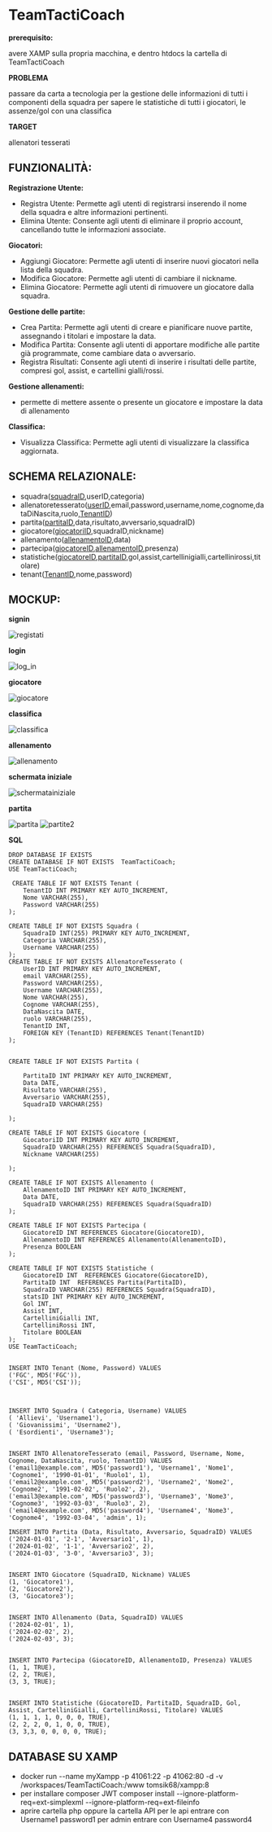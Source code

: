 # TeamTactiCoach
**prerequisito:**

avere XAMP sulla propria macchina, e dentro htdocs la cartella di TeamTactiCoach

**PROBLEMA**

passare da carta a tecnologia per la gestione delle informazioni di tutti i componenti della squadra per sapere le statistiche di tutti i giocatori, le assenze/gol con una classifica

**TARGET**

allenatori tesserati 

## FUNZIONALITÀ:

**Registrazione Utente:**
- Registra Utente: Permette agli utenti di registrarsi inserendo il nome della squadra e altre informazioni pertinenti.
- Elimina Utente: Consente agli utenti di eliminare il proprio account, cancellando tutte le informazioni associate.

**Giocatori:**
- Aggiungi Giocatore: Permette agli utenti di inserire nuovi giocatori nella lista della squadra.
- Modifica Giocatore: Permette agli utenti di cambiare il nickname.
- Elimina Giocatore: Permette agli utenti di rimuovere un giocatore dalla squadra.

**Gestione delle partite:**
- Crea Partita: Permette agli utenti di creare e pianificare nuove partite, assegnando i titolari e impostare la data.
- Modifica Partita: Consente agli utenti di apportare modifiche alle partite già programmate, come cambiare data o avversario.
- Registra Risultati: Consente agli utenti di inserire i risultati delle partite, compresi gol, assist, e cartellini gialli/rossi.

**Gestione allenamenti:**
- permette di mettere assente o presente un giocatore e impostare la data di allenamento
  
**Classifica:**
- Visualizza Classifica: Permette agli utenti di visualizzare la classifica aggiornata.


## SCHEMA RELAZIONALE:

- squadra(<ins>squadraID</ins>,userID,categoria)
- allenatoretesserato(<ins>userID</ins>,email,password,username,nome,cognome,dataDiNascita,ruolo,<ins>TenantID</ins>)
- partita(<ins>partitaID</ins>,data,risultato,avversario,squadraID)
- giocatore(<ins>giocatoriID</ins>,squadraID,nickname)
- allenamento(<ins>allenamentoID</ins>,data)
- partecipa(<ins>giocatoreID</ins>,<ins>allenamentoID</ins>,presenza)
- statistiche(<ins>giocatoreID</ins>,<ins>partitaID</ins>,gol,assist,cartellinigialli,cartellinirossi,titolare)
- tenant(<ins>TenantID</ins>,nome,password)
## MOCKUP:

**signin**

![registati](https://github.com/maspermattia/TeamTactiCoach/assets/101709283/4a5bafa9-ebba-40c2-8f7c-6fdba5d3baac)

**login**

![log_in](https://github.com/maspermattia/TeamTactiCoach/assets/101709283/9658821b-f331-4003-ad08-0b2966eb0eb1)

**giocatore**

![giocatore](https://github.com/maspermattia/TeamTactiCoach/assets/101709283/adc93359-cb3d-45d3-8576-4a14e65b4dad)

**classifica**

![classifica](https://github.com/maspermattia/TeamTactiCoach/assets/101709283/8de2d8de-c8bd-46a2-bdf5-fe5c6317cf7e)

**allenamento**

![allenamento](https://github.com/maspermattia/TeamTactiCoach/assets/101709283/2f8fc655-9f99-4536-83fc-9a9965b4873f)

**schermata iniziale**

![schermatainiziale](https://github.com/maspermattia/TeamTactiCoach/assets/101709283/bc596190-732b-49ed-abe1-881e9a1db06f)

**partita**

![partita](https://github.com/maspermattia/TeamTactiCoach/assets/101709283/64fa6d81-f94b-45d5-8c09-c147b734418a)
![partite2](https://github.com/maspermattia/TeamTactiCoach/assets/101709283/c857b1e2-0e7c-4f84-a8f8-c896b9fa57de)

**SQL**

```
DROP DATABASE IF EXISTS
CREATE DATABASE IF NOT EXISTS  TeamTactiCoach;
USE TeamTactiCoach;
 
 CREATE TABLE IF NOT EXISTS Tenant (
    TenantID INT PRIMARY KEY AUTO_INCREMENT,
    Nome VARCHAR(255),
    Password VARCHAR(255)
);

CREATE TABLE IF NOT EXISTS Squadra (
    SquadraID INT(255) PRIMARY KEY AUTO_INCREMENT,
    Categoria VARCHAR(255),
    Username VARCHAR(255)
);
CREATE TABLE IF NOT EXISTS AllenatoreTesserato (
    UserID INT PRIMARY KEY AUTO_INCREMENT,
    email VARCHAR(255),
    Password VARCHAR(255),
    Username VARCHAR(255),
    Nome VARCHAR(255),
    Cognome VARCHAR(255),
    DataNascita DATE,
    ruolo VARCHAR(255),
    TenantID INT, 
    FOREIGN KEY (TenantID) REFERENCES Tenant(TenantID) 
);


CREATE TABLE IF NOT EXISTS Partita (

    PartitaID INT PRIMARY KEY AUTO_INCREMENT,
    Data DATE,
    Risultato VARCHAR(255),
    Avversario VARCHAR(255),
    SquadraID VARCHAR(255)
    
);

CREATE TABLE IF NOT EXISTS Giocatore (
    GiocatoriID INT PRIMARY KEY AUTO_INCREMENT,
    SquadraID VARCHAR(255) REFERENCES Squadra(SquadraID),
    Nickname VARCHAR(255)

);

CREATE TABLE IF NOT EXISTS Allenamento (
    AllenamentoID INT PRIMARY KEY AUTO_INCREMENT,
    Data DATE,
    SquadraID VARCHAR(255) REFERENCES Squadra(SquadraID)
);

CREATE TABLE IF NOT EXISTS Partecipa (
    GiocatoreID INT REFERENCES Giocatore(GiocatoreID),
    AllenamentoID INT REFERENCES Allenamento(AllenamentoID),
    Presenza BOOLEAN
);

CREATE TABLE IF NOT EXISTS Statistiche (
    GiocatoreID INT  REFERENCES Giocatore(GiocatoreID),  
    PartitaID INT  REFERENCES Partita(PartitaID),
    SquadraID VARCHAR(255) REFERENCES Squadra(SquadraID),
    statsID INT PRIMARY KEY AUTO_INCREMENT,
    Gol INT,
    Assist INT,
    CartelliniGialli INT,
    CartelliniRossi INT,
    Titolare BOOLEAN
);
USE TeamTactiCoach;


INSERT INTO Tenant (Nome, Password) VALUES
('FGC', MD5('FGC')),
('CSI', MD5('CSI'));



INSERT INTO Squadra ( Categoria, Username) VALUES
( 'Allievi', 'Username1'),
( 'Giovanissimi', 'Username2'),
( 'Esordienti', 'Username3');


INSERT INTO AllenatoreTesserato (email, Password, Username, Nome, Cognome, DataNascita, ruolo, TenantID) VALUES
('email1@example.com', MD5('password1'), 'Username1', 'Nome1', 'Cognome1', '1990-01-01', 'Ruolo1', 1),
('email2@example.com', MD5('password2'), 'Username2', 'Nome2', 'Cognome2', '1991-02-02', 'Ruolo2', 2),
('email3@example.com', MD5('password3'), 'Username3', 'Nome3', 'Cognome3', '1992-03-03', 'Ruolo3', 2),
('email4@example.com', MD5('password4'), 'Username4', 'Nome3', 'Cognome4', '1992-03-04', 'admin', 1);

INSERT INTO Partita (Data, Risultato, Avversario, SquadraID) VALUES
('2024-01-01', '2-1', 'Avversario1', 1),
('2024-01-02', '1-1', 'Avversario2', 2),
('2024-01-03', '3-0', 'Avversario3', 3);


INSERT INTO Giocatore (SquadraID, Nickname) VALUES
(1, 'Giocatore1'),
(2, 'Giocatore2'),
(3, 'Giocatore3');


INSERT INTO Allenamento (Data, SquadraID) VALUES
('2024-02-01', 1),
('2024-02-02', 2),
('2024-02-03', 3);


INSERT INTO Partecipa (GiocatoreID, AllenamentoID, Presenza) VALUES
(1, 1, TRUE),
(2, 2, TRUE),
(3, 3, TRUE);


INSERT INTO Statistiche (GiocatoreID, PartitaID, SquadraID, Gol, Assist, CartelliniGialli, CartelliniRossi, Titolare) VALUES
(1, 1, 1, 1, 0, 0, 0, TRUE),
(2, 2, 2, 0, 1, 0, 0, TRUE),
(3, 3,3, 0, 0, 0, 0, TRUE);

```

## DATABASE SU XAMP

-    docker run --name myXampp -p 41061:22 -p 41062:80 -d -v /workspaces/TeamTactiCoach:/www tomsik68/xampp:8
- per installare composer JWT
   composer install --ignore-platform-req=ext-simplexml --ignore-platform-req=ext-fileinfo
- aprire cartella php oppure la cartella API per le api
entrare con Username1 password1
per admin entrare con Username4 password4












